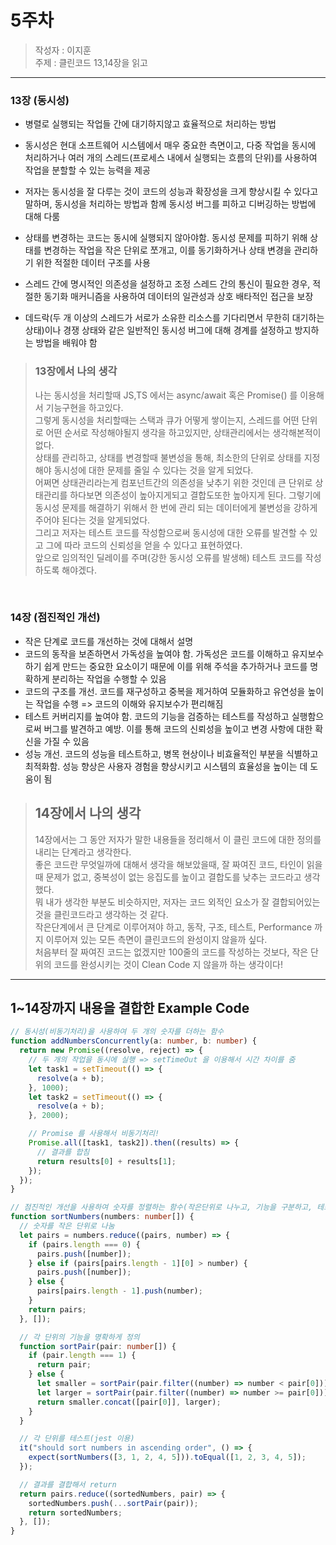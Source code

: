 # 5주차

> 작성자 : 이지훈 <br>
> 주제 : 클린코드 13,14장을 읽고

<hr>

### 13장 (동시성)

- 병렬로 실행되는 작업들 간에 대기하지않고 효율적으로 처리하는 방법
- 동시성은 현대 소프트웨어 시스템에서 매우 중요한 측면이고, 다중 작업을 동시에 처리하거나 여러 개의 스레드(프로세스 내에서 실행되는 흐름의 단위)를 사용하여 작업을 분할할 수 있는 능력을 제공
- 저자는 동시성을 잘 다루는 것이 코드의 성능과 확장성을 크게 향상시킬 수 있다고 말하며, 동시성을 처리하는 방법과 함께 동시성 버그를 피하고 디버깅하는 방법에 대해 다룸

- 상태를 변경하는 코드는 동시에 실행되지 않아야함. 동시성 문제를 피하기 위해 상태를 변경하는 작업을 작은 단위로 쪼개고, 이를 동기화하거나 상태 변경을 관리하기 위한 적절한 데이터 구조를 사용
- 스레드 간에 명시적인 의존성을 설정하고 조정 스레드 간의 통신이 필요한 경우, 적절한 동기화 매커니즘을 사용하여 데이터의 일관성과 상호 배타적인 접근을 보장
- 데드락(두 개 이상의 스레드가 서로가 소유한 리소스를 기다리면서 무한히 대기하는 상태)이나 경쟁 상태와 같은 일반적인 동시성 버그에 대해 경계를 설정하고 방지하는 방법을 배워야 함

> ### 13장에서 나의 생각
>
> 나는 동시성을 처리할때 JS,TS 에서는 async/await 혹은 Promise() 를 이용해서 기능구현을 하고있다.</br>
> 그렇게 동시성을 처리할때는 스택과 큐가 어떻게 쌓이는지, 스레드를 어떤 단위로 어떤 순서로 작성해야될지 생각을 하고있지만, 상태관리에서는 생각해본적이 없다. </br>
> 상태를 관리하고, 상태를 변경할때 불변성을 통해, 최소한의 단위로 상태를 지정해야 동시성에 대한 문제를 줄일 수 있다는 것을 알게 되었다. </br>
> 어쩌면 상태관리라는게 컴포넌트간의 의존성을 낮추기 위한 것인데 큰 단위로 상태관리를 하다보면 의존성이 높아지게되고 결합도또한 높아지게 된다. 그렇기에 동시성 문제를 해결하기 위해서 한 번에 관리 되는 데이터에게 불변성을 강하게 주어야 된다는 것을 알게되었다.</br>
> 그리고 저자는 테스트 코드를 작성함으로써 동시성에 대한 오류를 발견할 수 있고 그에 따라 코드의 신뢰성을 얻을 수 있다고 표현하였다.</br>
> 앞으로 임의적인 딜레이를 주며(강한 동시성 오류를 발생해) 테스트 코드를 작성하도록 해야겠다.

<br/>

### 14장 (점진적인 개선)

- 작은 단계로 코드를 개선하는 것에 대해서 설명
- 코드의 동작을 보존하면서 가독성을 높여야 함. 가독성은 코드를 이해하고 유지보수하기 쉽게 만드는 중요한 요소이기 때문에 이를 위해 주석을 추가하거나 코드를 명확하게 분리하는 작업을 수행할 수 있음
- 코드의 구조를 개선. 코드를 재구성하고 중복을 제거하여 모듈화하고 유연성을 높이는 작업을 수행 => 코드의 이해와 유지보수가 편리해짐
- 테스트 커버리지를 높여야 함. 코드의 기능을 검증하는 테스트를 작성하고 실행함으로써 버그를 발견하고 예방. 이를 통해 코드의 신뢰성을 높이고 변경 사항에 대한 확신을 가질 수 있음
- 성능 개선. 코드의 성능을 테스트하고, 병목 현상이나 비효율적인 부분을 식별하고 최적화함. 성능 향상은 사용자 경험을 향상시키고 시스템의 효율성을 높이는 데 도움이 됨

> ## 14장에서 나의 생각
>
> 14장에서는 그 동안 저자가 말한 내용들을 정리해서 이 클린 코드에 대한 정의를 내리는 단계라고 생각한다. </br>
> 좋은 코드란 무엇일까에 대해서 생각을 해보았을때, 잘 짜여진 코드, 타인이 읽을 때 문제가 없고, 중복성이 없는 응집도를 높이고 결합도를 낮추는 코드라고 생각했다.</br>
> 뭐 내가 생각한 부분도 비슷하지만, 저자는 코드 외적인 요소가 잘 결합되어있는 것을 클린코드라고 생각하는 것 같다.</br>
> 작은단계에서 큰 단계로 이루어져야 하고, 동작, 구조, 테스트, Performance 까지 이루어져 있는 모든 측면이 클린코드의 완성이지 않을까 싶다.</br>
> 처음부터 잘 짜여진 코드는 없겠지만 100줄의 코드를 작성하는 것보다, 작은 단위의 코드를 완성시키는 것이 Clean Code 지 않을까 하는 생각이다!

<hr>

## 1~14장까지 내용을 결합한 Example Code

```typescript
// 동시성(비동기처리)을 사용하여 두 개의 숫자를 더하는 함수
function addNumbersConcurrently(a: number, b: number) {
  return new Promise((resolve, reject) => {
    // 두 개의 작업을 동시에 실행 => setTimeOut 을 이용해서 시간 차이를 줌
    let task1 = setTimeout(() => {
      resolve(a + b);
    }, 1000);
    let task2 = setTimeout(() => {
      resolve(a + b);
    }, 2000);

    // Promise 를 사용해서 비동기처리!
    Promise.all([task1, task2]).then((results) => {
      // 결과를 합침
      return results[0] + results[1];
    });
  });
}

// 점진적인 개선을 사용하여 숫자를 정렬하는 함수(작은단위로 나누고, 기능을 구분하고, 테스트코드작성)
function sortNumbers(numbers: number[]) {
  // 숫자를 작은 단위로 나눔
  let pairs = numbers.reduce((pairs, number) => {
    if (pairs.length === 0) {
      pairs.push([number]);
    } else if (pairs[pairs.length - 1][0] > number) {
      pairs.push([number]);
    } else {
      pairs[pairs.length - 1].push(number);
    }
    return pairs;
  }, []);

  // 각 단위의 기능을 명확하게 정의
  function sortPair(pair: number[]) {
    if (pair.length === 1) {
      return pair;
    } else {
      let smaller = sortPair(pair.filter((number) => number < pair[0]));
      let larger = sortPair(pair.filter((number) => number >= pair[0]));
      return smaller.concat([pair[0]], larger);
    }
  }

  // 각 단위를 테스트(jest 이용)
  it("should sort numbers in ascending order", () => {
    expect(sortNumbers([3, 1, 2, 4, 5])).toEqual([1, 2, 3, 4, 5]);
  });

  // 결과를 결합해서 return
  return pairs.reduce((sortedNumbers, pair) => {
    sortedNumbers.push(...sortPair(pair));
    return sortedNumbers;
  }, []);
}
```
